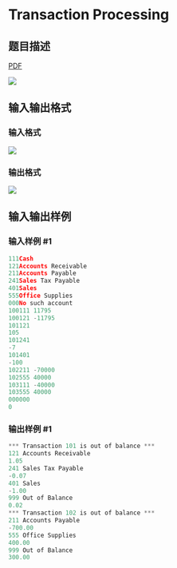 # Transaction Processing

## 题目描述

[problemUrl]: https://uva.onlinejudge.org/index.php?option=com_onlinejudge&Itemid=8&category=3&page=show_problem&problem=123

[PDF](https://uva.onlinejudge.org/external/1/p187.pdf)

![](https://cdn.luogu.com.cn/upload/vjudge_pic/UVA187/ecc90ffea5d6c906d3abfde286ad8c35b9fae3da.png)

## 输入输出格式

### 输入格式

![](https://cdn.luogu.com.cn/upload/vjudge_pic/UVA187/a13e1584514d20eef40be3808fff2a7c05c16f90.png)

### 输出格式

![](https://cdn.luogu.com.cn/upload/vjudge_pic/UVA187/b0c7dd48f032cee077411a4e37f8e92af7c26e76.png)

## 输入输出样例

### 输入样例 #1

```cpp
111Cash
121Accounts Receivable
211Accounts Payable
241Sales Tax Payable
401Sales
555Office Supplies
000No such account
100111 11795
100121 -11795
101121
105
101241
-7
101401
-100
102211 -70000
102555 40000
103111 -40000
103555 40000
000000
0
```


### 输出样例 #1

```cpp
*** Transaction 101 is out of balance ***
121 Accounts Receivable
1.05
241 Sales Tax Payable
-0.07
401 Sales
-1.00
999 Out of Balance
0.02
*** Transaction 102 is out of balance ***
211 Accounts Payable
-700.00
555 Office Supplies
400.00
999 Out of Balance
300.00
```


